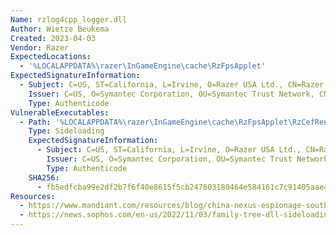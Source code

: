 ```yaml
---
Name: rzlog4cpp_logger.dll
Author: Wietze Beukema
Created: 2023-04-03
Vendor: Razer
ExpectedLocations:
  - '%LOCALAPPDATA%\razer\InGameEngine\cache\RzFpsApplet'
ExpectedSignatureInformation:
  - Subject: C=US, ST=California, L=Irvine, O=Razer USA Ltd., CN=Razer USA Ltd.
    Issuer: C=US, O=Symantec Corporation, OU=Symantec Trust Network, CN=Symantec Class 3 SHA256 Code Signing CA
    Type: Authenticode
VulnerableExecutables:
  - Path: '%LOCALAPPDATA%\razer\InGameEngine\cache\RzFpsApplet\RzCefRenderProcess.exe'
    Type: Sideloading
    ExpectedSignatureInformation:
      - Subject: C=US, ST=California, L=Irvine, O=Razer USA Ltd., CN=Razer USA Ltd.
        Issuer: C=US, O=Symantec Corporation, OU=Symantec Trust Network, CN=Symantec Class 3 SHA256 Code Signing CA
        Type: Authenticode
    SHA256:
      - fb5edfcba99e2df2b7f6f40e8615f5cb247803180464e584161c7c91405aae4a
Resources:
  - https://www.mandiant.com/resources/blog/china-nexus-espionage-southeast-asia
  - https://news.sophos.com/en-us/2022/11/03/family-tree-dll-sideloading-cases-may-be-related/
---
```


